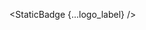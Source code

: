 <script lang="ts">
  import { StaticBadge } from 'svelte-shields'
  import type { StaticBadgePropsType } from 'svelte-shields';

  const logo_label: StaticBadgePropsType = {
    badgeContent: 'Svelte-blue',
    logo: 'svelte',
    label: 'Awesome',
    color:'red'
  }
</script>

<StaticBadge {...logo_label} />